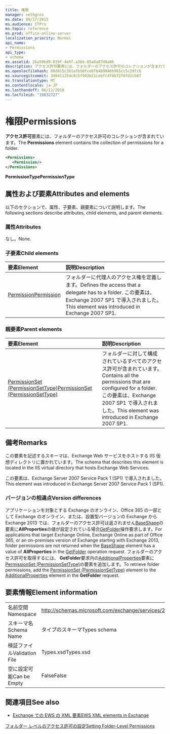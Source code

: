 ```yaml
---
title: 権限
manager: sethgros
ms.date: 09/17/2015
ms.audience: ITPro
ms.topic: reference
ms.prod: office-online-server
localization_priority: Normal
api_name:
- Permissions
api_type:
- schema
ms.assetid: 2ba50bd9-819f-4e5f-a3bb-85a0a87d8a86
description: アクセス許可要素には、フォルダーのアクセス許可のコレクションが含まれています。
ms.openlocfilehash: 08d015c3b1afb58fce0fb4b99466965cc5c29fc6
ms.sourcegitcommit: 34041125dc8c5f993b21cebfc4f8b72f0fd2cb6f
ms.translationtype: MT
ms.contentlocale: ja-JP
ms.lasthandoff: 06/11/2018
ms.locfileid: "19832727"
---
```

# <a name="permissions"></a><span data-ttu-id="48ce4-103">権限</span><span class="sxs-lookup"><span data-stu-id="48ce4-103">Permissions</span></span>

<span data-ttu-id="48ce4-104">**アクセス許可**要素には、フォルダーのアクセス許可のコレクションが含まれています。</span><span class="sxs-lookup"><span data-stu-id="48ce4-104">The **Permissions** element contains the collection of permissions for a folder.</span></span> 
  
```XML
<Permissions>
   <Permission/>
</Permissions>
```

 <span data-ttu-id="48ce4-105">**PermissionType**</span><span class="sxs-lookup"><span data-stu-id="48ce4-105">**PermissionType**</span></span>
## <a name="attributes-and-elements"></a><span data-ttu-id="48ce4-106">属性および要素</span><span class="sxs-lookup"><span data-stu-id="48ce4-106">Attributes and elements</span></span>

<span data-ttu-id="48ce4-107">以下のセクションで、属性、子要素、親要素について説明します。</span><span class="sxs-lookup"><span data-stu-id="48ce4-107">The following sections describe attributes, child elements, and parent elements.</span></span>
  
### <a name="attributes"></a><span data-ttu-id="48ce4-108">属性</span><span class="sxs-lookup"><span data-stu-id="48ce4-108">Attributes</span></span>

<span data-ttu-id="48ce4-109">なし。</span><span class="sxs-lookup"><span data-stu-id="48ce4-109">None.</span></span>
  
### <a name="child-elements"></a><span data-ttu-id="48ce4-110">子要素</span><span class="sxs-lookup"><span data-stu-id="48ce4-110">Child elements</span></span>

|<span data-ttu-id="48ce4-111">**要素**</span><span class="sxs-lookup"><span data-stu-id="48ce4-111">**Element**</span></span>|<span data-ttu-id="48ce4-112">**説明**</span><span class="sxs-lookup"><span data-stu-id="48ce4-112">**Description**</span></span>|
|:-----|:-----|
|[<span data-ttu-id="48ce4-113">Permission</span><span class="sxs-lookup"><span data-stu-id="48ce4-113">Permission</span></span>](permission.md) <br/> |<span data-ttu-id="48ce4-114">フォルダーに代理人のアクセス権を定義します。</span><span class="sxs-lookup"><span data-stu-id="48ce4-114">Defines the access that a delegate has to a folder.</span></span> <span data-ttu-id="48ce4-115">この要素は、Exchange 2007 SP1 で導入されました。</span><span class="sxs-lookup"><span data-stu-id="48ce4-115">This element was introduced in Exchange 2007 SP1.</span></span>  <br/> |
   
### <a name="parent-elements"></a><span data-ttu-id="48ce4-116">親要素</span><span class="sxs-lookup"><span data-stu-id="48ce4-116">Parent elements</span></span>

|<span data-ttu-id="48ce4-117">**要素**</span><span class="sxs-lookup"><span data-stu-id="48ce4-117">**Element**</span></span>|<span data-ttu-id="48ce4-118">**説明**</span><span class="sxs-lookup"><span data-stu-id="48ce4-118">**Description**</span></span>|
|:-----|:-----|
|[<span data-ttu-id="48ce4-119">PermissionSet (PermissionSetType)</span><span class="sxs-lookup"><span data-stu-id="48ce4-119">PermissionSet (PermissionSetType)</span></span>](permissionset-permissionsettype.md) <br/> |<span data-ttu-id="48ce4-120">フォルダーに対して構成されているすべてのアクセス許可が含まれています。</span><span class="sxs-lookup"><span data-stu-id="48ce4-120">Contains all the permissions that are configured for a folder.</span></span> <span data-ttu-id="48ce4-121">この要素は、Exchange 2007 SP1 で導入されました。</span><span class="sxs-lookup"><span data-stu-id="48ce4-121">This element was introduced in Exchange 2007 SP1.</span></span>  <br/> |
   
## <a name="remarks"></a><span data-ttu-id="48ce4-122">備考</span><span class="sxs-lookup"><span data-stu-id="48ce4-122">Remarks</span></span>

<span data-ttu-id="48ce4-123">この要素を記述するスキーマは、Exchange Web サービスをホストする IIS 仮想ディレクトリに置かれています。</span><span class="sxs-lookup"><span data-stu-id="48ce4-123">The schema that describes this element is located in the IIS virtual directory that hosts Exchange Web Services.</span></span>
  
<span data-ttu-id="48ce4-124">この要素は、Exchange Server 2007 Service Pack 1 (SP1) で導入されました。</span><span class="sxs-lookup"><span data-stu-id="48ce4-124">This element was introduced in Exchange Server 2007 Service Pack 1 (SP1).</span></span>
  
### <a name="version-differences"></a><span data-ttu-id="48ce4-125">バージョンの相違点</span><span class="sxs-lookup"><span data-stu-id="48ce4-125">Version differences</span></span>

<span data-ttu-id="48ce4-126">アプリケーションを対象とする Exchange のオンライン、Office 365 の一部として Exchange のオンライン、または、設置型バージョンの Exchange から Exchange 2013 では、フォルダーのアクセス許可は返されません[BaseShape](baseshape.md)の要素に**AllProperties**の値が設定されている場合[GetFolder](getfolder-operation.md)操作要求します。</span><span class="sxs-lookup"><span data-stu-id="48ce4-126">For applications that target Exchange Online, Exchange Online as part of Office 365, or an on-premises version of Exchange starting with Exchange 2013, folder permissions are not returned when the [BaseShape](baseshape.md) element has a value of **AllProperties** in the [GetFolder](getfolder-operation.md) operation request.</span></span> <span data-ttu-id="48ce4-127">フォルダーのアクセス許可を取得するには、 **GetFolder**要求内の[AdditionalProperties](additionalproperties.md)要素に[PermissionSet (PermissionSetType)](permissionset-permissionsettype.md)の要素を追加します。</span><span class="sxs-lookup"><span data-stu-id="48ce4-127">To retrieve folder permissions, add the [PermissionSet (PermissionSetType)](permissionset-permissionsettype.md) element to the [AdditionalProperties](additionalproperties.md) element in the **GetFolder** request.</span></span> 
  
## <a name="element-information"></a><span data-ttu-id="48ce4-128">要素情報</span><span class="sxs-lookup"><span data-stu-id="48ce4-128">Element information</span></span>

|||
|:-----|:-----|
|<span data-ttu-id="48ce4-129">名前空間</span><span class="sxs-lookup"><span data-stu-id="48ce4-129">Namespace</span></span>  <br/> |http://schemas.microsoft.com/exchange/services/2006/types  <br/> |
|<span data-ttu-id="48ce4-130">スキーマ名</span><span class="sxs-lookup"><span data-stu-id="48ce4-130">Schema Name</span></span>  <br/> |<span data-ttu-id="48ce4-131">タイプのスキーマ</span><span class="sxs-lookup"><span data-stu-id="48ce4-131">Types schema</span></span>  <br/> |
|<span data-ttu-id="48ce4-132">検証ファイル</span><span class="sxs-lookup"><span data-stu-id="48ce4-132">Validation File</span></span>  <br/> |<span data-ttu-id="48ce4-133">Types.xsd</span><span class="sxs-lookup"><span data-stu-id="48ce4-133">Types.xsd</span></span>  <br/> |
|<span data-ttu-id="48ce4-134">空に設定可能</span><span class="sxs-lookup"><span data-stu-id="48ce4-134">Can be Empty</span></span>  <br/> |<span data-ttu-id="48ce4-135">False</span><span class="sxs-lookup"><span data-stu-id="48ce4-135">False</span></span>  <br/> |
   
## <a name="see-also"></a><span data-ttu-id="48ce4-136">関連項目</span><span class="sxs-lookup"><span data-stu-id="48ce4-136">See also</span></span>



- [<span data-ttu-id="48ce4-137">Exchange での EWS の XML 要素</span><span class="sxs-lookup"><span data-stu-id="48ce4-137">EWS XML elements in Exchange</span></span>](ews-xml-elements-in-exchange.md)


[<span data-ttu-id="48ce4-138">フォルダー レベルのアクセス許可の設定</span><span class="sxs-lookup"><span data-stu-id="48ce4-138">Setting Folder-Level Permissions</span></span>](http://msdn.microsoft.com/library/c7530e86-5112-401c-b10a-9c054ae59f07%28Office.15%29.aspx)

